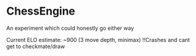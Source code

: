 # ChessEngine
An experiment which could honestly go either way

Current ELO estimate: ~900 (3 move depth, minimax) !!Crashes and cant get to checkmate/draw
